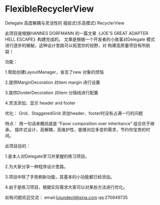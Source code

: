 # FlexibleRecyclerView
Delegate 高度解耦与灵活性的 插拔式(乐高模式)  RecyclerView    

此项目是根据HANNES DORFMANN 的一篇文章《JOE'S GREAT ADAPTER HELL ESCAPE》构建完成的。
文章是根据一个开发者的小故事对Delegate 模式进行逐步的揭秘，这种设计思路可以拓宽你的视野，对
构建高质量项目有所助益！  

功能：
   
   1.帮助创建LayoutManager，省去了new 对象的烦恼
   
   2.提供MarginDecoration 对item margin 进行设置
   
   3.提供DividerDecoration 对item 分隔线进行配置
   
   4.灵活添加、显示 header and footer

优化：
Grid、StaggeredGrid 添加header、footer时没有占满一行的问题

特点：
用一句话来概括就是 “Favor composition over inheritance” 组合优于继承。
插件式设计，高解耦，高维护性，能够对应多变的需求，节约你宝贵的时间。

此项目目的：

   1.是本人对Delegate学习并掌握的练习项目。
   
   2.为大家分享一种程序设计思路。
   
   3.项目中除了手势刷新功能，其基本的小功能都已经添加。
   
   4.由于是练习项目，根据实际需求大家可以对某些方法进行优化。


如有问题欢迎交流：
email:lujundevil@sina.com
qq:270849735





